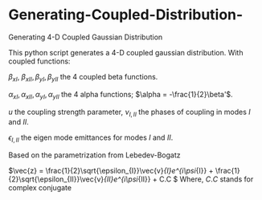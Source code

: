 # Generating-Coupled-Distribution-
Generating 4-D Coupled Gaussian Distribution

This python script generates a 4-D coupled gaussian distribution. With coupled functions:

$\beta_{xI}$, $\beta_{xII},\beta_{yI},\beta_{yII}$ the 4 coupled beta functions.

$\alpha_{xI},\alpha_{xII},\alpha_{yI},\alpha_{yII}$ the 4 alpha functions; $\alpha = -\frac{1}{2}\beta'$. 

$u$ the coupling strength parameter, $\nu_{I,II}$ the phases of coupling in modes $I$ and $II$.

$\epsilon_{I,II}$ the eigen mode emittances for modes $I$ and $II$.

Based on the parametrization from Lebedev-Bogatz

$\vec{z} = \frac{1}{2}\sqrt{\epsilon_{I}}\vec{v}_{I}e^{i\psi_{I}} + \frac{1}{2}\sqrt{\epsilon_{II}}\vec{v}_{II}e^{i\psi_{II}} + C.C $
Where, $C.C$ stands for complex conjugate
